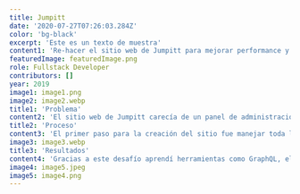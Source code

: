 ```yaml
---
title: Jumpitt
date: '2020-07-27T07:26:03.284Z'
color: 'bg-black'
excerpt: 'Este es un texto de muestra'
content1: 'Re-hacer el sitio web de Jumpitt para mejorar performance y agregarle la funcionalidad de ser administrado por cualquier persona del equipo.'
featuredImage: featuredImage.png
role: Fullstack Developer
contributors: []
year: 2019
image1: image1.png
image2: image2.webp
title1: 'Problema'
content2: 'El sitio web de Jumpitt carecía de un panel de administración que le permitiera a una persona sin conocimiento en código generar modificaciones de manera rápida. Tomé este problema como un desafío personal para aprender a crear una aplicación desde cero con React y NodeJS.'
title2: 'Proceso'
content3: 'El primer paso para la creación del sitio fue manejar toda la interfaz mediante NextJS, que permitiese manejar las rutas, SSR o contenido estático fácilmente. Para lo que son los componentes y el manejo de estilo, decidí usar Styled Components y por último, con la finalidad de conocer GraphQL, utilicé GraphCMS — un headless CMS en la nube —, que me ofrecía la posibilidad de levantar rápidamente una API. Al pasar el tiempo, conocí KeystoneJS, y descubrí que completaba todos los requerimientos que GraphCMS me ofrecía, e incluso agregaba algunos features como manejar tu propia DB y también tu propio servicio de imágenes, es allí donde conocí MongoAtlas y Cloudinary.'
image3: image3.webp
title3: 'Resultados'
content4: 'Gracias a este desafío aprendí herramientas como GraphQL, el servicio de MongoAtlas para el manejo gratuito de bases de datos Mongo, a implementar Lazy Loading a través de la API Intersection Observer y la creación de custom hooks. Utilicé Heroku para deployar algunos casos de prueba, pero finalmente todo quedó funcionando en AWS, junto con la DB del propio servicio y la nube de Cloudinary para el manejo de imágenes. Este sitio web es el la actual carta de presentación de la agencia de desarrollo Jumpitt y significó una mejora sustancial en la actualización de sus contenidos.'
image4: image5.jpeg
image5: image4.png
---
```

